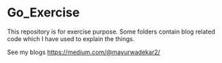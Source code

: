 # Go_Exercise
This repository is for exercise purpose. Some folders contain blog related code which I have used to explain the things.

See my blogs https://medium.com/@mayurwadekar2/
